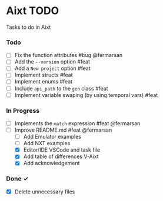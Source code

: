 # Aixt TODO

Tasks to do in Aixt 

### Todo

- [ ] Fix the function attributes #bug @fermarsan
- [ ] Add the `--version` option #feat
- [ ] Add a `New project` option #feat
- [ ] Implement structs #feat
- [ ] Implement enums #feat
- [ ] Include `api_path` to the `gen` class #feat
- [ ] Implement variable swaping (by using temporal vars) #feat

### In Progress

- [ ] Implements the `match` expression #feat @fermarsan  
- [ ] Improve README.md #feat @fermarsan
  - [ ] Add Emulator examples
  - [ ] Add NXT examples
  - [x] Editor/IDE VSCode and task file
  - [x] Add table of differences V-Aixt
  - [x] Add acknowledgement
   
### Done ✓

- [x] Delete unnecessary files